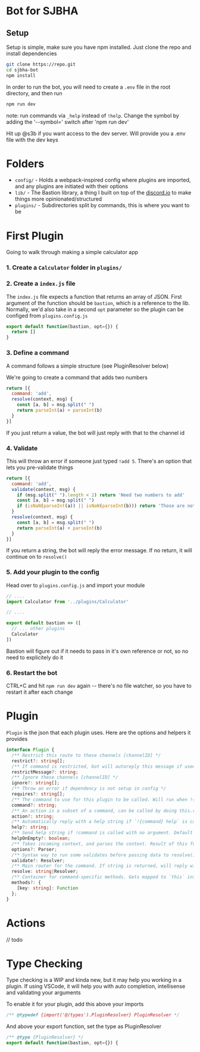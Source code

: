 # Bot for SJBHA

## Setup

Setup is simple, make sure you have npm installed. Just clone the repo and install dependencies

```bash
git clone https://repo.git
cd sjbha-bot
npm install
```

In order to run the bot, you will need to create a `.env` file in the root directory, and then run

```bash
npm run dev
```

note: run commands via `_help` instead of `!help`. Change the symbol by adding the '--symbol=' switch after 'npm run dev'

Hit up @s3b if you want access to the dev server. Will provide you a .env file with the dev keys

# Folders

- `config/` - Holds a webpack-inspired config where plugins are imported, and any plugins are initiated with their options
- `lib/` - The Bastion library, a thing I built on top of the [discord.io](https://github.com/izy521/discord.io) to make things more opinionated/structured
- `plugins/` - Subdirectories split by commands, this is where you want to be

# First Plugin

Going to walk through making a simple calculator app

### 1. Create a `Calculator` folder in `plugins/`

### 2. Create a `index.js` file

The `index.js` file expects a function that returns an array of JSON. First argument of the function should be `bastion`, which is a reference to the lib. Normally, we'd also take in a second `opt` parameter so the plugin can be configed from `plugins.config.js`

```js
export default function(bastion, opt={}) {
  return []
}
```

### 3. Define a command

A command follows a simple structure (see PluginResolver below)

We're going to create a command that adds two numbers

```js
return [{
  command: 'add',
  resolve(context, msg) {
    const [a, b] = msg.split(" ")
    return parseInt(a) + parseInt(b)
  }
}]
```

If you just return a value, the bot will just reply with that to the channel id

### 4. Validate

This will throw an error if someone just typed `!add 5`. There's an option that lets you pre-validate things

```js
return [{
  command: 'add',
  validate(context, msg) {
    if (msg.split(" ").length < 2) return 'Need two numbers to add'
    const [a, b] = msg.split(" ")
    if (isNaN(parseInt(a)) || isNaN(parseInt(b))) return 'Those are not valid numbers'
  }
  resolve(context, msg) {
    const [a, b] = msg.split(" ")
    return parseInt(a) + parseInt(b)
  }
}]
```

If you return a string, the bot will reply the error message. If no return, it will continue on to `resolve()`

### 5. Add your plugin to the config

Head over to `plugins.config.js` and import your module 

```js
// ....
import Calculator from '../plugins/Calculator'

// ....

export default bastion => ([
  // ... other plugins
  Calculator
])
```

Bastion will figure out if it needs to pass in it's own reference or not, so no need to explicitely do it

### 6. Restart the bot

CTRL+C and hit `npm run dev` again -- there's no file watcher, so you have to restart it after each change

# Plugin

`Plugin` is the json that each plugin uses. Here are the options and helpers it provides

```ts
interface Plugin {
  /** Restrict this route to these channels [channelID] */
  restrict?: string[];
  /** If command is restricted, bot will autoreply this message if used outside of restricted channels */
  restrictMessage?: string;
  /** Ignore these channels [channelID] */
  ignore?: string[];
  /** Throw an error if dependency is not setup in config */
  requires?: string[];
  /** The command to use for this plugin to be called. Will run when !{command} is called */
  command?: string;
  /** An action is a subset of a command, can be called by doing this.route(action) */
  action?: string;
  /** Automatically reply with a help string if `!{command} help` is called */
  help?: string;
  /** Send help string if !command is called with no argument. Default false */
  helpOnEmpty?: boolean;
  /** Takes incoming context, and parses the context. Result of this function gets passed in as the second argument of any Resolver */
  options?: Parser;
  /** Syntax way to run some validates before passing data to resolve(). If a string is returned, the bot will send that as a message and skip resolve() */
  validate?: Resolver;
  /** Main router for the command. If string is returned, will reply with just that */
  resolve: string|Resolver;
  /** Container for command-specific methods. Gets mapped to `this` inside of validate() and resolve() */
  methods?: {
    [key: string]: Function
  };
}
```

# Actions

// todo

# Type Checking

Type checking is a WIP and kinda new, but it may help you working in a plugin. If using VSCode, it will help you with auto completion, intellisense and validating your arguments

To enable it for your plugin, add this above your imports

```js
/** @typedef {import('@/types').PluginResolver} PluginResolver */
```

And above your export function, set the type as PluginResolver
```js
/** @type {PluginResolver} */
export default function(bastion, opt={}) {
```